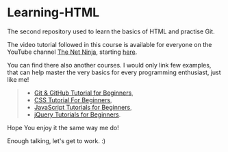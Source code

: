 # Learning-HTML
The second repository used to learn the basics of HTML and practise Git.

The video tutorial followed in this course is available for everyone on the YouTube channel [The Net Ninja](https://www.youtube.com/channel/UCW5YeuERMmlnqo4oq8vwUpg "Just click"), starting [here](https://www.youtube.com/watch?v=Y1BlT4_c_SU&list=PL4cUxeGkcC9ibZ2TSBaGGNrgh4ZgYE6Cc "01 - HTML Introduction").

You can find there also another courses. I would only link few examples, that can help master the very basics for every programming enthusiast, just like me!


>- [Git & GitHub Tutorial for Beginners](https://www.youtube.com/playlist?list=PL4cUxeGkcC9goXbgTDQ0n_4TBzOO0ocPR),
>- [CSS Tutorial For Beginners](https://www.youtube.com/playlist?list=PL4cUxeGkcC9gQeDH6xYhmO-db2mhoTSrT),
>- [JavaScript Tutorials for Beginners](https://www.youtube.com/playlist?list=PL4cUxeGkcC9i9Ae2D9Ee1RvylH38dKuET),
>- [jQuery Tutorials for Beginners](https://www.youtube.com/playlist?list=PL4cUxeGkcC9hNUJ0j6ccnOAcJIPoTRpO4).

Hope You enjoy it the same way me do!

Enough talking, let's get to work. :)
